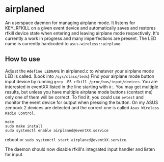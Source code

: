 airplaned
===

An userspace daemon for managing airplane mode. It listens for KEY_RFKILL on a given event device and automatically saves and restores rfkill device state when entering and leaving airplane mode respectively.
It's currently a work in progress and many imperfections are present.
The LED name is currently hardcoded to `asus-wireless::airplane`.

How to use
---
Adjust the `#define LEDNAME` in airplaned.c to whatever your airplane mode LED is called. (Look into `/sys/class/leds`)
Find your airplane mode button input device by running `grep -B5 rfkill /proc/bus/input/devices`. You are interested in eventXX listed in the line
starting with `H:`. You may get multiple results, but unless
you have multiple airplane mode buttons (contact me) only one of them will be correct. To find it, you could use `evtest` and monitor the
event device for output when pressing the button. On my ASUS zenbook 2 devices are detected and the correct one is called
`Asus Wireless Radio Control`.
```
make
sudo make install
sudo systemctl enable airplaned@eventXX.service
```

reboot or `sudo systemctl start airplaned@eventXX.service`.

The daemon should now disable rfkill's integrated input handler and listen for input.
